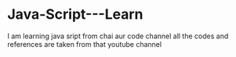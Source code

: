 # Java-Script---Learn
I am learning java sript from chai aur code channel all the codes and references are taken from that youtube channel
